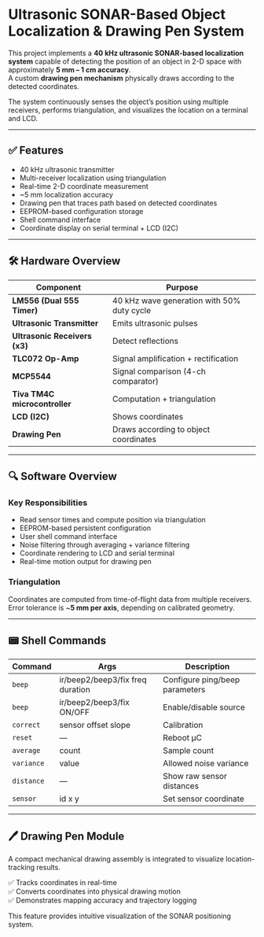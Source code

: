 # Ultrasonic SONAR-Based Object Localization & Drawing Pen System

This project implements a **40 kHz ultrasonic SONAR-based localization system** capable of detecting the position of an object in 2-D space with approximately **5 mm – 1 cm accuracy**.  
A custom **drawing pen mechanism** physically draws according to the detected coordinates.

The system continuously senses the object’s position using multiple receivers, performs triangulation, and visualizes the location on a terminal and LCD.

---

## ✅ Features

- 40 kHz ultrasonic transmitter
- Multi-receiver localization using triangulation
- Real-time 2-D coordinate measurement
- ~5 mm localization accuracy
- Drawing pen that traces path based on detected coordinates
- EEPROM-based configuration storage
- Shell command interface
- Coordinate display on serial terminal + LCD (I2C)

---

## 🛠 Hardware Overview

| Component | Purpose |
|----------|---------|
| **LM556 (Dual 555 Timer)** | 40 kHz wave generation with 50% duty cycle |
| **Ultrasonic Transmitter** | Emits ultrasonic pulses |
| **Ultrasonic Receivers (x3)** | Detect reflections |
| **TLC072 Op-Amp** | Signal amplification + rectification |
| **MCP5544** | Signal comparison (4-ch comparator) |
| **Tiva TM4C microcontroller** | Computation + triangulation |
| **LCD (I2C)** | Shows coordinates |
| **Drawing Pen** | Draws according to object coordinates |

---

## 🔍 Software Overview

### Key Responsibilities
- Read sensor times and compute position via triangulation
- EEPROM-based persistent configuration
- User shell command interface
- Noise filtering through averaging + variance filtering
- Coordinate rendering to LCD and serial terminal
- Real-time motion output for drawing pen

### Triangulation

Coordinates are computed from time-of-flight data from multiple receivers.  
Error tolerance is ~**5 mm per axis**, depending on calibrated geometry.

---

## 📟 Shell Commands

| Command | Args | Description |
|--------|------|-------------|
| `beep` | ir/beep2/beep3/fix freq duration | Configure ping/beep parameters |
| `beep` | ir/beep2/beep3/fix ON/OFF | Enable/disable source |
| `correct` | sensor offset slope | Calibration |
| `reset` | — | Reboot μC |
| `average` | count | Sample count |
| `variance` | value | Allowed noise variance |
| `distance` | — | Show raw sensor distances |
| `sensor` | id x y | Set sensor coordinate |

---

## 🖊 Drawing Pen Module

A compact mechanical drawing assembly is integrated to visualize location-tracking results.

✅ Tracks coordinates in real-time  
✅ Converts coordinates into physical drawing motion  
✅ Demonstrates mapping accuracy and trajectory logging  

This feature provides intuitive visualization of the SONAR positioning system.

